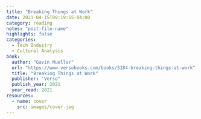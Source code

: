 ```yaml
---
title: "Breaking Things at Work"
date: 2021-04-15T09:19:55-04:00
category: reading
notes: "post-file-name"
highlights: false
categories:
  - Tech Industry
  - Cultural Analysis
book:
  author: "Gavin Mueller"
  url: "https://www.versobooks.com/books/3184-breaking-things-at-work"
  title: "Breaking Things at Work"
  publisher: "Verso"
  publish_year: 2021
  year_read: 2021
resources:
  - name: cover
    src: images/cover.jpg
---
```


